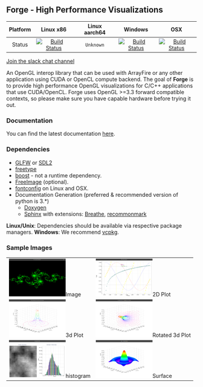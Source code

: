 ## Forge - High Performance Visualizations
| Platform | Linux x86 | Linux aarch64 | Windows | OSX |
|:--------:|:---------:|:-------------:|:-------:|:---:|
| Status   | [![Build Status](https://travis-ci.org/arrayfire/forge.svg?branch=master)](https://travis-ci.org/arrayfire/forge) | `Unknown` | [![Build Status](https://ci.appveyor.com/api/projects/status/github/arrayfire/forge?branch=master&svg=true)](https://ci.appveyor.com/project/9prady9/forge-jwb4e) | [![Build Status](https://travis-ci.org/arrayfire/forge.svg?branch=master)](https://travis-ci.org/arrayfire/forge) |


[Join the slack chat channel](https://join.slack.com/t/arrayfire-org/shared_invite/enQtMjI4MjIzMDMzMTczLWM4ODIyZjA3YmY3NWEwMjk2N2Q0YTQyNGMwZmU4ZjkxNGU0MjYzYmUzYTg3ZTM0MDQxOTE2OTJjNGVkOGEwN2M)

An OpenGL interop library that can be used with ArrayFire or any other application using CUDA or OpenCL compute backend. The goal of **Forge** is to provide high performance OpenGL visualizations for C/C++ applications that use CUDA/OpenCL. Forge uses OpenGL >=3.3 forward compatible contexts, so please make sure you have capable hardware before trying it out.

### Documentation

You can find the latest documentation [here](http://arrayfire.org/forge/index.html).

### Dependencies

- [GLFW](http://www.glfw.org/) or [SDL2](https://www.libsdl.org/)
- [freetype](http://www.freetype.org/)
- [boost](https://www.boost.org/) - not a runtime dependency.
- [FreeImage](http://freeimage.sourceforge.net/) (optional).
- [fontconfig](http://www.freedesktop.org/wiki/Software/fontconfig/) on Linux and OSX.
- Documentation Generation (preferred & recommended version of python is 3.\*)
    * [Doxygen](http://doxygen.nl/)
    * [Sphinx](http://www.sphinx-doc.org/) with extensions: [Breathe](https://breathe.readthedocs.io/en/latest/), [recommonmark](https://recommonmark.readthedocs.io/en/latest/)

**Linux/Unix**: Dependencies should be available via respective package managers.
**Windows**: We recommend [vcpkg](https://github.com/Microsoft/vcpkg).

### Sample Images
|     |     |
|-----|-----|
| <img src="./docs/images/image.png" width=150 height=100>Image</img> | <img src="./docs/images/plot.png" width=150 height=100>2D Plot</img>  |
| <img src="./docs/images/plot31.png" width=150 height=100>3d Plot</img> | <img src="./docs/images/plot32.png" width=150 height=100>Rotated 3d Plot</img> |
| <img src="./docs/images/hist.png" width=150 height=100>histogram</img> | <img src="./docs/images/surface.png" width=150 height=100>Surface</img> |
